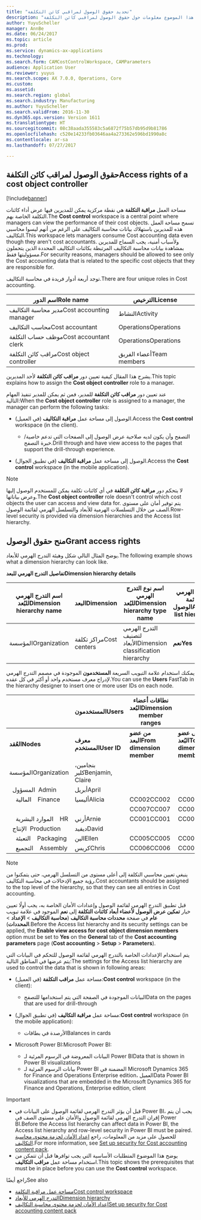 ```yaml
---
title: "تحديد حقوق الوصول لمراقبي كائن التكلفة"
description: "يوفر هذا الموضوع معلومات حول حقوق الوصول لمراقبي كائن التكلفة."
author: YuyuScheller
manager: AnnBe
ms.date: 06/24/2017
ms.topic: article
ms.prod: 
ms.service: dynamics-ax-applications
ms.technology: 
ms.search.form: CAMCostControlWorkspace, CAMParameters
audience: Application User
ms.reviewer: yuyus
ms.search.scope: AX 7.0.0, Operations, Core
ms.custom: 
ms.assetid: 
ms.search.region: global
ms.search.industry: Manufacturing
ms.author: YuyuScheller
ms.search.validFrom: 2016-11-30
ms.dyn365.ops.version: Version 1611
ms.translationtype: HT
ms.sourcegitcommit: 08c38aada355583c5a6872f75b57db95d9b81786
ms.openlocfilehash: c520e14233fb03646aa4a273362e596bd1990a8c
ms.contentlocale: ar-sa
ms.lasthandoff: 07/27/2017

---
```


## <a name="access-rights-of-a-cost-object-controller"></a><span data-ttu-id="40f7b-103">حقوق الوصول لمراقب كائن التكلفة</span><span class="sxs-lookup"><span data-stu-id="40f7b-103">Access rights of a cost object controller</span></span>

[!include[banner](../includes/banner.md)]

<span data-ttu-id="40f7b-104">مساحة العمل **مراقبة التكلفة** هي نقطة مركزية يمكن للمديرين فيها عرض أداء كائنات التكلفة الخاصة بهم.</span><span class="sxs-lookup"><span data-stu-id="40f7b-104">The **Cost control** workspace is a central point where managers can view the performance of their cost objects.</span></span> <span data-ttu-id="40f7b-105">تسمح مساحة العمل هذه للمديرين باستهلاك بيانات محاسبة التكاليف على الرغم من أنهم ليسوا محاسبي التكاليف.</span><span class="sxs-lookup"><span data-stu-id="40f7b-105">This workspace lets managers consume Cost accounting data even though they aren't cost accountants.</span></span> <span data-ttu-id="40f7b-106">ولأسباب أمنية، يجب السماح للمديرين بمشاهدة بيانات محاسبة التكاليف المرتبطة بكائنات التكاليف المحددة الذين يتحملون مسؤوليتها فقط.</span><span class="sxs-lookup"><span data-stu-id="40f7b-106">For security reasons, managers should be allowed to see only the Cost accounting data that is related to the specific cost objects that they are responsible for.</span></span>

<span data-ttu-id="40f7b-107">توجد أربعة أدوار فريدة في محاسبة التكاليف.</span><span class="sxs-lookup"><span data-stu-id="40f7b-107">There are four unique roles in Cost accounting.</span></span>

| <span data-ttu-id="40f7b-108">اسم الدور</span><span class="sxs-lookup"><span data-stu-id="40f7b-108">Role name</span></span>               | <span data-ttu-id="40f7b-109">الترخيص</span><span class="sxs-lookup"><span data-stu-id="40f7b-109">License</span></span>      |
|-------------------------|--------------|
| <span data-ttu-id="40f7b-110">مدير محاسبة التكاليف</span><span class="sxs-lookup"><span data-stu-id="40f7b-110">Cost accounting manager</span></span> | <span data-ttu-id="40f7b-111">النشاط</span><span class="sxs-lookup"><span data-stu-id="40f7b-111">Activity</span></span>     |
| <span data-ttu-id="40f7b-112">محاسب التكاليف</span><span class="sxs-lookup"><span data-stu-id="40f7b-112">Cost accountant</span></span>         | <span data-ttu-id="40f7b-113">Operations</span><span class="sxs-lookup"><span data-stu-id="40f7b-113">Operations</span></span>   |
| <span data-ttu-id="40f7b-114">موظف حساب التكلفة</span><span class="sxs-lookup"><span data-stu-id="40f7b-114">Cost accountant clerk</span></span>   | <span data-ttu-id="40f7b-115">Operations</span><span class="sxs-lookup"><span data-stu-id="40f7b-115">Operations</span></span>   |
| <span data-ttu-id="40f7b-116">مراقب كائن التكلفة</span><span class="sxs-lookup"><span data-stu-id="40f7b-116">Cost object controller</span></span>  | <span data-ttu-id="40f7b-117">أعضاء الفريق</span><span class="sxs-lookup"><span data-stu-id="40f7b-117">Team members</span></span> |

<span data-ttu-id="40f7b-118">يشرح هذا المقال كيفية تعيين دور **مراقب كائن التكلفة** لأحد المديرين.</span><span class="sxs-lookup"><span data-stu-id="40f7b-118">This topic explains how to assign the **Cost object controller** role to a manager.</span></span>

<span data-ttu-id="40f7b-119">عند تعيين دور **مراقب كائن التكلفة** للمدير، فمن ثم يمكن للمدير تنفيذ المهام التالية:</span><span class="sxs-lookup"><span data-stu-id="40f7b-119">When the **Cost object controller** role is assigned to a manager, the manager can perform the following tasks:</span></span>

- <span data-ttu-id="40f7b-120">الوصول إلى مساحة عمل **مراقبة التكاليف** (في العميل).</span><span class="sxs-lookup"><span data-stu-id="40f7b-120">Access the **Cost control** workspace (in the client).</span></span>

    - <span data-ttu-id="40f7b-121">التصفح وأن يكون لديه صلاحية عرض الوصول إلى الصفحات التي تدعم خاصية/خبرة التصفح.</span><span class="sxs-lookup"><span data-stu-id="40f7b-121">Drill through and have view access to the pages that support the drill-through experience.</span></span>

- <span data-ttu-id="40f7b-122">الوصول إلى مساحة عمل **مراقبة التكاليف** (في تطبيق الجوال).</span><span class="sxs-lookup"><span data-stu-id="40f7b-122">Access the **Cost control** workspace (in the mobile application).</span></span>

> [!NOTE]
> <span data-ttu-id="40f7b-123">لا يتحكم دور **مراقبة كائن التكلفة** في أي كائنات تكلفة يمكن للمستخدم الوصول إليها وعرض بياناتها.</span><span class="sxs-lookup"><span data-stu-id="40f7b-123">The **Cost object controller** role doesn't control which cost objects the user can access and view data for.</span></span> <span data-ttu-id="40f7b-124">يتم توفير أمان على مستوى الصف من خلال التسلسلات الهرمية للأبعاد والتسلسل الهرمي لقائمة الوصول.</span><span class="sxs-lookup"><span data-stu-id="40f7b-124">Row-level security is provided via dimension hierarchies and the Access list hierarchy.</span></span>

## <a name="grant-access-rights"></a><span data-ttu-id="40f7b-125">منح حقوق الوصول</span><span class="sxs-lookup"><span data-stu-id="40f7b-125">Grant access rights</span></span>
<span data-ttu-id="40f7b-126">يوضح المثال التالي شكل وهيئة التدرج الهرمي للأبعاد.</span><span class="sxs-lookup"><span data-stu-id="40f7b-126">The following example shows what a dimension hierarchy can look like.</span></span>

<span data-ttu-id="40f7b-127">**تفاصيل التدرج الهرمي للبعد**</span><span class="sxs-lookup"><span data-stu-id="40f7b-127">**Dimension hierarchy details**</span></span>

| <span data-ttu-id="40f7b-128">اسم التدرج الهرمي للبُعد</span><span class="sxs-lookup"><span data-stu-id="40f7b-128">Dimension hierarchy name</span></span> | <span data-ttu-id="40f7b-129">البعد</span><span class="sxs-lookup"><span data-stu-id="40f7b-129">Dimension</span></span>    | <span data-ttu-id="40f7b-130">اسم نوع التدرج الهرمي للبُعد</span><span class="sxs-lookup"><span data-stu-id="40f7b-130">Dimension hierarchy type name</span></span>      | <span data-ttu-id="40f7b-131">التدرج الهرمي لقائمة الوصول</span><span class="sxs-lookup"><span data-stu-id="40f7b-131">Access list hierarchy</span></span> |
|--------------------------|--------------|------------------------------------|-----------------------|
| <span data-ttu-id="40f7b-132">المؤسسة</span><span class="sxs-lookup"><span data-stu-id="40f7b-132">Organization</span></span>             | <span data-ttu-id="40f7b-133">مراكز تكلفة</span><span class="sxs-lookup"><span data-stu-id="40f7b-133">Cost centers</span></span> | <span data-ttu-id="40f7b-134">التدرج الهرمي لتصنيف الأبعاد</span><span class="sxs-lookup"><span data-stu-id="40f7b-134">Dimension classification hierarchy</span></span> | <span data-ttu-id="40f7b-135">**نعم**</span><span class="sxs-lookup"><span data-stu-id="40f7b-135">**Yes**</span></span>               |

<span data-ttu-id="40f7b-136">يمكنك استخدام علامة التبويب السريعة **المستخدمون** الموجودة في مصمم التدرج الهرمي لإدراج معرف مستخدم واحد أو أكثر في كل عقده.</span><span class="sxs-lookup"><span data-stu-id="40f7b-136">You can use the **Users** FastTab in the hierarchy designer to insert one or more user IDs on each node.</span></span>

|                                   | <span data-ttu-id="40f7b-137">المستخدمون</span><span class="sxs-lookup"><span data-stu-id="40f7b-137">Users</span></span>            | <span data-ttu-id="40f7b-138">نطاقات أعضاء البُعد</span><span class="sxs-lookup"><span data-stu-id="40f7b-138">Dimension member ranges</span></span>   |                         |
|-----------------------------------|------------------|---------------------------|-------------------------|
| <span data-ttu-id="40f7b-139">**العُقد**</span><span class="sxs-lookup"><span data-stu-id="40f7b-139">**Nodes**</span></span>                         | <span data-ttu-id="40f7b-140">**معرف المستخدم**</span><span class="sxs-lookup"><span data-stu-id="40f7b-140">**User ID**</span></span>      | <span data-ttu-id="40f7b-141">**من عضو البعد**</span><span class="sxs-lookup"><span data-stu-id="40f7b-141">**From dimension member**</span></span> | <span data-ttu-id="40f7b-142">**إلى عضو البُعد**</span><span class="sxs-lookup"><span data-stu-id="40f7b-142">**To dimension member**</span></span> |
| <span data-ttu-id="40f7b-143">المؤسسة</span><span class="sxs-lookup"><span data-stu-id="40f7b-143">Organization</span></span>                      | <span data-ttu-id="40f7b-144">بنجامين، كلير</span><span class="sxs-lookup"><span data-stu-id="40f7b-144">Benjamin, Claire</span></span> |                           |                         |
| <span data-ttu-id="40f7b-145">&nbsp;&nbsp;المسؤول</span><span class="sxs-lookup"><span data-stu-id="40f7b-145">&nbsp;&nbsp;Admin</span></span>                 | <span data-ttu-id="40f7b-146">أبريل</span><span class="sxs-lookup"><span data-stu-id="40f7b-146">April</span></span>            |                           |                         |
| <span data-ttu-id="40f7b-147">&nbsp;&nbsp;&nbsp;&nbsp;المالية</span><span class="sxs-lookup"><span data-stu-id="40f7b-147">&nbsp;&nbsp;&nbsp;&nbsp;Finance</span></span>   | <span data-ttu-id="40f7b-148">أليسيا</span><span class="sxs-lookup"><span data-stu-id="40f7b-148">Alicia</span></span>           | <span data-ttu-id="40f7b-149">CC002</span><span class="sxs-lookup"><span data-stu-id="40f7b-149">CC002</span></span>                     | <span data-ttu-id="40f7b-150">CC003</span><span class="sxs-lookup"><span data-stu-id="40f7b-150">CC003</span></span>                   |
|                                   |                  | <span data-ttu-id="40f7b-151">CC007</span><span class="sxs-lookup"><span data-stu-id="40f7b-151">CC007</span></span>                     | <span data-ttu-id="40f7b-152">CC007</span><span class="sxs-lookup"><span data-stu-id="40f7b-152">CC007</span></span>                   |
| <span data-ttu-id="40f7b-153">&nbsp;&nbsp;&nbsp;&nbsp;الموارد البشرية</span><span class="sxs-lookup"><span data-stu-id="40f7b-153">&nbsp;&nbsp;&nbsp;&nbsp;HR</span></span>        | <span data-ttu-id="40f7b-154">أرني</span><span class="sxs-lookup"><span data-stu-id="40f7b-154">Arnie</span></span>            | <span data-ttu-id="40f7b-155">CC001</span><span class="sxs-lookup"><span data-stu-id="40f7b-155">CC001</span></span>                     | <span data-ttu-id="40f7b-156">CC001</span><span class="sxs-lookup"><span data-stu-id="40f7b-156">CC001</span></span>                   |
| <span data-ttu-id="40f7b-157">&nbsp;&nbsp;الإنتاج</span><span class="sxs-lookup"><span data-stu-id="40f7b-157">&nbsp;&nbsp;Production</span></span>            | <span data-ttu-id="40f7b-158">ديفيد</span><span class="sxs-lookup"><span data-stu-id="40f7b-158">David</span></span>            |                           |                         |
| <span data-ttu-id="40f7b-159">&nbsp;&nbsp;&nbsp;&nbsp;التعبئة</span><span class="sxs-lookup"><span data-stu-id="40f7b-159">&nbsp;&nbsp;&nbsp;&nbsp;Packaging</span></span> | <span data-ttu-id="40f7b-160">الين</span><span class="sxs-lookup"><span data-stu-id="40f7b-160">Ellen</span></span>            | <span data-ttu-id="40f7b-161">CC005</span><span class="sxs-lookup"><span data-stu-id="40f7b-161">CC005</span></span>                     | <span data-ttu-id="40f7b-162">CC005</span><span class="sxs-lookup"><span data-stu-id="40f7b-162">CC005</span></span>                   |
| <span data-ttu-id="40f7b-163">&nbsp;&nbsp;&nbsp;&nbsp;التجميع</span><span class="sxs-lookup"><span data-stu-id="40f7b-163">&nbsp;&nbsp;&nbsp;&nbsp;Assembly</span></span>  | <span data-ttu-id="40f7b-164">كريس</span><span class="sxs-lookup"><span data-stu-id="40f7b-164">Chris</span></span>            | <span data-ttu-id="40f7b-165">CC006</span><span class="sxs-lookup"><span data-stu-id="40f7b-165">CC006</span></span>                     | <span data-ttu-id="40f7b-166">CC006</span><span class="sxs-lookup"><span data-stu-id="40f7b-166">CC006</span></span>                   |

> [!NOTE]
> <span data-ttu-id="40f7b-167">ينبغي تعيين محاسبي التكلفة إلى أعلى مستوى من التسلسل الهرمي، حتى يتمكنوا من رؤية جميع الإدخالات في محاسبة التكاليف.</span><span class="sxs-lookup"><span data-stu-id="40f7b-167">Cost accountants should be assigned to the top level of the hierarchy, so that they can see all entries in Cost accounting.</span></span>

<span data-ttu-id="40f7b-168">قبل تطبيق التدرج الهرمي لقائمة الوصول وإعدادات الأمان الخاصة به، يجب أولًا تعيين خيار **تمكين عرض الوصول لأعضاء أبعاد كائنات التكلفة** إلى **نعم** الموجود في علامة تبويب **عام** في صفحة **محددات محاسبة التكاليف** (**محاسبة التكاليف** > **الإعداد** > **المحددات**).</span><span class="sxs-lookup"><span data-stu-id="40f7b-168">Before the Access list hierarchy and its security settings can be applied, the **Enable view access for cost object dimension members** option must be set to **Yes** on the **General** tab of the **Cost accounting parameters** page (**Cost accounting** > **Setup** > **Parameters**).</span></span>

<span data-ttu-id="40f7b-169">يتم استخدام الإعدادات الخاصة بالتدرج الهرمي لقائمة الوصول للتحكم في البيانات التي يتم عرضها في المناطق التالية:</span><span class="sxs-lookup"><span data-stu-id="40f7b-169">The settings for the Access list hierarchy are used to control the data that is shown in following areas:</span></span>

- <span data-ttu-id="40f7b-170">مساحة عمل **مراقب التكلفة** (في العميل):</span><span class="sxs-lookup"><span data-stu-id="40f7b-170">**Cost control** workspace (in the client):</span></span>

    - <span data-ttu-id="40f7b-171">البيانات الموجودة في الصفحة التي يتم استخدامها للتصفح</span><span class="sxs-lookup"><span data-stu-id="40f7b-171">Data on the pages that are used for drill-through</span></span>

- <span data-ttu-id="40f7b-172">مساحة عمل **مراقبة التكاليف** (في تطبيق الجوال):</span><span class="sxs-lookup"><span data-stu-id="40f7b-172">**Cost control** workspace (in the mobile application):</span></span>

    - <span data-ttu-id="40f7b-173">الأرصدة في بطاقات</span><span class="sxs-lookup"><span data-stu-id="40f7b-173">Balances in cards</span></span>

- <span data-ttu-id="40f7b-174">Microsoft Power BI:</span><span class="sxs-lookup"><span data-stu-id="40f7b-174">Microsoft Power BI:</span></span>

    - <span data-ttu-id="40f7b-175">البيانات المعروضة في الرسوم المرئية لـ Power BI</span><span class="sxs-lookup"><span data-stu-id="40f7b-175">Data that is shown in Power BI visualizations</span></span>
    - <span data-ttu-id="40f7b-176">بيانات الرسوم المرئية لـ Power BI المضمنة في Microsoft Dynamics 365 for Finance and Operations Enterprise edition، العميل</span><span class="sxs-lookup"><span data-stu-id="40f7b-176">Data Power BI visualizations that are embedded in the Microsoft Dynamics 365 for Finance and Operations, Enterprise edition, client</span></span>

> [!IMPORTANT]
> - <span data-ttu-id="40f7b-177">قبل أن يؤثر التدرج الهرمي لقائمة الوصول على البيانات في Power BI، يجب أن يتم إقران التدرج الهرمي لقائمة الوصول والأمان على مستوى الصف في Power BI.</span><span class="sxs-lookup"><span data-stu-id="40f7b-177">Before the Access list hierarchy can affect data in Power BI, the Access list hierarchy and row-level security in Power BI must be paired.</span></span> <span data-ttu-id="40f7b-178">للحصول على مزيد من المعلومات، راجع [إعداد الأمان لحزمة محتوى محاسبة التكاليف](/dynamics365/unified-operations/dev-itpro/analytics/setup-security-cost-accounting-content-pack).</span><span class="sxs-lookup"><span data-stu-id="40f7b-178">For more information, see [Set up security for Cost accounting content pack](/dynamics365/unified-operations/dev-itpro/analytics/setup-security-cost-accounting-content-pack).</span></span>
> - <span data-ttu-id="40f7b-179">يوضح هذا الموضوع المتطلبات الأساسية التي يجب توافرها قبل أن تتمكن من استخدام مساحة عمل **مراقب التكاليف**.</span><span class="sxs-lookup"><span data-stu-id="40f7b-179">This topic shows the prerequisites that must be in place before you can use the **Cost control** workspace.</span></span>

<span data-ttu-id="40f7b-180">راجع أيضًا</span><span class="sxs-lookup"><span data-stu-id="40f7b-180">See also</span></span>

- [<span data-ttu-id="40f7b-181">مساحة عمل مراقبة التكلفة</span><span class="sxs-lookup"><span data-stu-id="40f7b-181">Cost control workspace</span></span>](cost-control-workspace.md)
- [<span data-ttu-id="40f7b-182">التدرج الهرمي للأبعاد</span><span class="sxs-lookup"><span data-stu-id="40f7b-182">Dimension hierarchy</span></span>](dimension-hierarchy.md)
- [<span data-ttu-id="40f7b-183">إعداد الأمان لحزمة محتوى محاسبة التكاليف</span><span class="sxs-lookup"><span data-stu-id="40f7b-183">Set up security for Cost accounting content pack</span></span>](/dynamics365/unified-operations/dev-itpro/analytics/setup-security-cost-accounting-content-pack)

